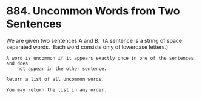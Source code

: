 # 884. Uncommon Words from Two Sentences

We are given two sentences A and B.  (A sentence is
        a string of space separated words.  Each word consists only of lowercase
        letters.)

    A word is uncommon if it appears exactly once in one of the sentences, and does
        not appear in the other sentence.

    Return a list of all uncommon words. 

    You may return the list in any order.